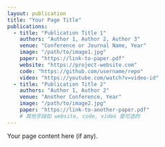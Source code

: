 ```yaml
---
layout: publication
title: "Your Page Title"
publications:
  - title: "Publication Title 1"
    authors: "Author 1, Author 2, Author 3"
    venue: "Conference or Journal Name, Year"
    image: "/path/to/image1.jpg"
    paper: "https://link-to-paper.pdf"
    website: "https://project-website.com"
    code: "https://github.com/username/repo"
    video: "https://youtube.com/watch?v=video-id"
  - title: "Publication Title 2"
    authors: "Author 1, Author 2"
    venue: "Another Conference, Year"
    image: "/path/to/image2.jpg"
    paper: "https://link-to-another-paper.pdf"
    # 其他字段如 website, code, video 是可选的
---
```


Your page content here (if any).
